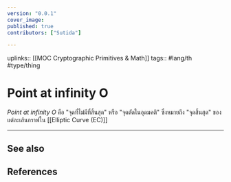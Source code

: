 ```yaml
---
version: "0.0.1"
cover_image:
published: true
contributors: ["Sutida"]

---
```

uplinks:: [[MOC Cryptographic Primitives & Math]]
tags:: #lang/th #type/thing

# Point at infinity O
*Point at infinity O*  คือ "จุดที่ไม่มีที่สิ้นสุด" หรือ "จุดตัดในอุดมคติ" ซึ่งหมายถึง "จุดสิ้นสุด" ของแต่ละเส้นกราฟใน [[Elliptic Curve (EC)]]

---
## See also

## References
